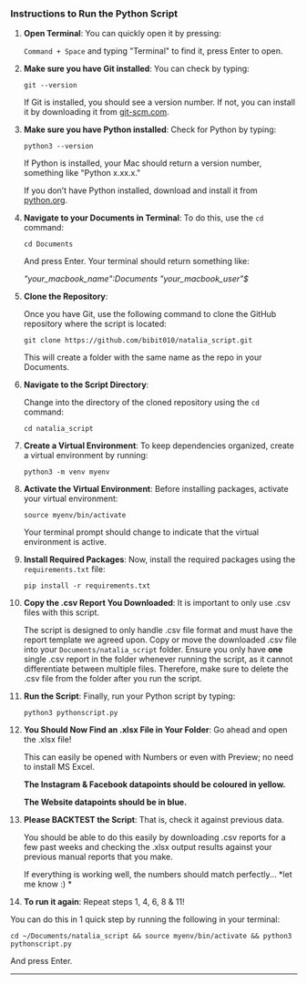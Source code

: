 
### Instructions to Run the Python Script

1. **Open Terminal**: You can quickly open it by pressing:

   `Command + Space` and typing "Terminal" to find it, press Enter to open.

2. **Make sure you have Git installed**: You can check by typing:

   ```
   git --version
   ```

   If Git is installed, you should see a version number. If not, you can install it by downloading it from [git-scm.com](https://git-scm.com/downloads).

3. **Make sure you have Python installed**: Check for Python by typing:

   ```
   python3 --version
   ```

   If Python is installed, your Mac should return a version number, something like "Python x.xx.x." 

   If you don’t have Python installed, download and install it from [python.org](https://www.python.org/downloads/).

4. **Navigate to your Documents in Terminal**: To do this, use the `cd` command:

   ```
   cd Documents
   ```

   And press Enter. Your terminal should return something like: 

   *"your_macbook_name":Documents "your_macbook_user"$*

5. **Clone the Repository**: 

   Once you have Git, use the following command to clone the GitHub repository where the script is located:

   ```
   git clone https://github.com/bibit010/natalia_script.git
   ```

   This will create a folder with the same name as the repo in your Documents.

6. **Navigate to the Script Directory**: 

   Change into the directory of the cloned repository using the `cd` command:

   ```
   cd natalia_script
   ```

7. **Create a Virtual Environment**: To keep dependencies organized, create a virtual environment by running:

   ```
   python3 -m venv myenv
   ```


8. **Activate the Virtual Environment**: Before installing packages, activate your virtual environment:

   ```
   source myenv/bin/activate
   ```

   Your terminal prompt should change to indicate that the virtual environment is active.

9. **Install Required Packages**: Now, install the required packages using the `requirements.txt` file:

   ```
   pip install -r requirements.txt
   ```

10. **Copy the .csv Report You Downloaded**: It is important to only use .csv files with this script. 

    The script is designed to only handle .csv file format and must have the report template we agreed upon. Copy or move the downloaded .csv file into your `Documents/natalia_script` folder. Ensure you only have **one** single .csv report in the folder whenever running the script, as it cannot differentiate between multiple files. Therefore, make sure to delete the .csv file from the folder after you run the script. 

11. **Run the Script**: Finally, run your Python script by typing:

    ```
    python3 pythonscript.py
    ```

12. **You Should Now Find an .xlsx File in Your Folder**: Go ahead and open the .xlsx file!  

    This can easily be opened with Numbers or even with Preview; no need to install MS Excel. 

    **The Instagram & Facebook datapoints should be coloured in yellow.**

    **The Website datapoints should be in blue.**

13. **Please BACKTEST the Script**: That is, check it against previous data.

    You should be able to do this easily by downloading .csv reports for a few past weeks and checking the .xlsx output results against your previous manual reports that you make. 

    If everything is working well, the numbers should match perfectly... *let me know :) *

14. **To run it again**: Repeat steps 1, 4, 6, 8 & 11! 

   You can do this in 1 quick step by running the following in your terminal: 

   ```
   cd ~/Documents/natalia_script && source myenv/bin/activate && python3 pythonscript.py
   ```

   And press Enter. 

___